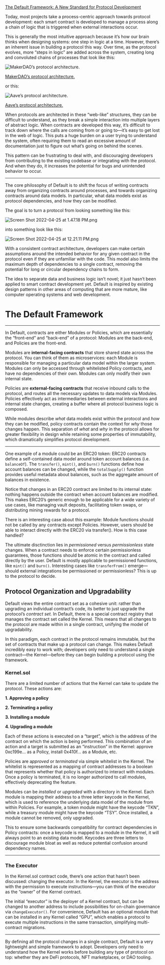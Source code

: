 [The Default Framework: A New Standard for Protocol Development](https://palm-cause-2bd.notion.site/The-Default-Framework-A-New-Standard-for-Protocol-Development-7f8ace6d263c4303b108dc5f8c3055b1)

Today, most projects take a process-centric approach towards protocol development: each smart contract is developed to manage a process along a chain of logic that is triggered when external interactions occur. 

This is generally the most intuitive approach because it’s how our brain thinks when designing systems: one step in logic at a time. However, there’s an inherent issue in building a protocol this way. Over time, as the protocol evolves, more “steps in logic” are added across the system, creating long and convoluted chains of processes that look like this: 

![[MakerDAO’s protocol architecture.](https://docs.makerdao.com/)](https://s3-us-west-2.amazonaws.com/secure.notion-static.com/6afe4646-fb6a-48fc-9ff6-a9e09bc97a39/Untitled.png)

[MakerDAO’s protocol architecture.](https://docs.makerdao.com/)

or this:

![[Aave’s protocol architecture.](https://docs.aave.com/developers/v/2.0/the-core-protocol/protocol-overview)](https://s3-us-west-2.amazonaws.com/secure.notion-static.com/2cbfa40f-fe84-44da-ae63-83c742b9984d/Untitled.png)

[Aave’s protocol architecture.](https://docs.aave.com/developers/v/2.0/the-core-protocol/protocol-overview)

When protocols are architected in these “web-like” structures, they can be difficult to understand, as they break a simple interaction into multiple layers of abstract logic. When contracts are developed this way, it’s difficult to track down where the calls are coming from or going to—it’s easy to get lost in the web of logic. This puts a huge burden on a user trying to understand the system, often requiring them to read an excessive amount of documentation just to figure out what’s going on behind the scenes.

This pattern can be frustrating to deal with, and discouraging developers from contributing to the existing codebase or integrating with the protocol. And when they do, it increases the potential for bugs and unintended behavior to occur.

---

The core philosophy of Default is to shift the focus of writing contracts away from organizing contracts around processes, and towards organizing contracts around data models. In particular, what data models exist as protocol dependencies, and how they can be modified. 

The goal is to turn a protocol from looking something like this:

![Screen Shot 2022-04-25 at 1.47.18 PM.png](https://s3-us-west-2.amazonaws.com/secure.notion-static.com/cd291f59-ff4b-46ab-862f-ba75035eb300/Screen_Shot_2022-04-25_at_1.47.18_PM.png)

into something look like this:

![Screen Shot 2022-04-25 at 12.21.11 PM.png](https://s3-us-west-2.amazonaws.com/secure.notion-static.com/f43c07ce-94e6-4bde-a76c-e6de6118bd3c/Screen_Shot_2022-04-25_at_12.21.11_PM.png)

With a consistent contract architecture, developers can make certain assumptions around the intended behavior for any given contract in the protocol even if they are unfamiliar with the code. This model also limits the maximum depth of dependencies to a single contract, removing the potential for long or circular dependency chains to form.

The idea to separate data and business logic isn’t novel; it just hasn’t been applied to smart contract development yet. Default is inspired by existing design patterns in other areas of computing that are more mature, like computer operating systems and web development. 

# The Default Framework

---

In Default, contracts are either Modules or Policies, which are essentially the “front-end” and “back-end” of a protocol: Modules are the back-end, and Policies are the front-end.

Modules are **internal-facing contracts** that store shared state across the protocol. You can think of them as microservices: each Module is responsible for managing a particular data model within the larger system. Modules can only be accessed through whitelisted Policy contracts, and have no dependencies of their own. Modules can only modify their own internal state.

Policies are **external-facing contracts** that receive inbound calls to the protocol, and routes all the necessary updates to data models via Modules. Policies effectively act as intermediaries between external interactions and internal state changes, creating a buffer where all protocol business logic is composed.

While modules describe *what* data models exist within the protocol and *how* they can be modified, policy contracts contain the context for *why* those changes happen. This separation of *what* and *why* in the protocol allows for greater flexibility in design while retaining some properties of immutability, which dramatically simplifies protocol development. 

---

One example of a module could be an ERC20 token: ERC20 contracts define a self-contained data model around token account balances (i.e. `balanceOf`). The `transfer()`, `mint()`, and `burn()` functions define how account balances can be changed, while the `totalSupply()` function provides useful metadata about balances, such as the aggregate amount of balances in existence.

Notice that changes in an ERC20 contract are limited to its internal state: nothing happens outside the contract when account balances are modified. This makes ERC20’s generic enough to be applicable for a wide variety of use cases, like managing vault deposits, facilitating token swaps, or distributing mining rewards for a protocol.

There is an interesting case about this example: Module functions should not be called by any contracts except Policies. However, users should be able to interact directly with the ERC20 via transfer(). How is this case handled?

The ultimate disctinction lies in *permissioned* versus *permissionless* state changes. When a contract needs to enforce certain permissionless guarantees, those functions should be atomic in the contract and called directly by the user. Default is mostly applicable to permissioned functions, like `mint()` and `burn()`. Interesting cases like `transferFrom()` emerge—should external integrations be permissioned or permissionless? This is up to the protocol to decide.

## Protocol Organization and Upgradability

Default views the entire contract set as a cohesive unit: rather than upgrading an individual contract’s code, its better to just upgrade the protocol’s *contract set.* In Default, there is a special contract registry that manages the contract set called the Kernel. This means that all changes to the protocol are made within in a single contract, unifying the model of upgradability.

In this paradigm, each contract in the protocol remains immutable, but the set of contracts that make up a protocol can change. This makes Default incredibly easy to work with; developers only need to understand a single contract—the Kernel—before they can begin building a protocol using the framework.

### Kernel.sol

There are a limited number of actions that the Kernel can take to update the protocol. These actions are:

**1. Approving a policy**

**2. Terminating a policy**

**3. Installing a module**

**4. Upgrading a module**

Each of these actions is executed on a “target”, which is the address of the contract on which the action is being performed. This combination of an action and a target is submitted as an “instruction” in the Kernel: approve 0xc199e... as a Policy, install 0x410f... as a Module, etc.

Policies are a*pproved* or *terminated* via simple whitelist in the Kernel. The whitelist is represented as a mapping of contract addresses to a boolean that represents whether that policy is authorized to interact with modules. Once a policy is terminated, it is no longer authorized to call modules, effectively deprecating the feature.

Modules can be *installed* or *upgraded* with a directory in the Kernel. Each module is mapping their address to a three letter keycode in the Kernel, which is used to reference the underlying data model of the module from within Policies. For example, a token module might have the keycode “TKN”, while a treasury module might have the keycode “TSY”. Once installed, a module cannot be removed, only upgraded. 

This to ensure some backwards compatibility for contract dependencies in Policy contracts: once a keycode is mapped to a module in the Kernel, it will always point to an existing data model. Keycodes are three letters to discourage module bloat as well as reduce potential confusion around dependency names.

---

### The Executor

In the Kernel.sol contract code, there’s one action that hasn’t been discussed: changing the executor. In the Kernel, the executor is the address with the permission to execute instructions—you can think of the executor as the “owner” of the Kernel contract.

The initial “executor” is the deployer of a Kernel contract, but can be changed to  another address to include possibilities for on-chain governance via `changeExecutor()`. For convenience, Default has an optional module that can be installed in any Kernel called “GPU”, which enables a protocol to execute multiple instructions in the same transaction, simplifying multi-contract migrations.

---

By defining all the protocol changes in a single contract, Default is a very lightweight and simple framework to adopt. Developers only need to understand how the Kernel works before building any type of protocol on top: whether they are DeFi protocols, NFT marketplaces, or DAO tooling.